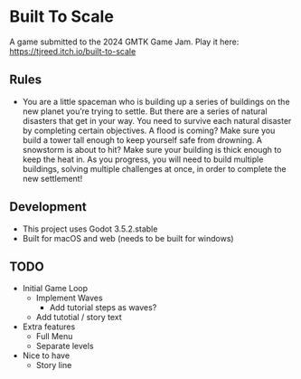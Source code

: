 # Built To Scale
A game submitted to the 2024 GMTK Game Jam.
Play it here: https://tjreed.itch.io/built-to-scale

## Rules
* You are a little spaceman who is building up a series of buildings on the new planet you’re trying to settle. But there are a series of natural disasters that get in your way. You need to survive each natural disaster by completing certain objectives. A flood is coming? Make sure you build a tower tall enough to keep yourself safe from drowning. A snowstorm is about to hit? Make sure your building is thick enough to keep the heat in. As you progress, you will need to build multiple buildings, solving multiple challenges at once, in order to complete the new settlement!

## Development
* This project uses Godot 3.5.2.stable
* Built for macOS and web (needs to be built for windows)

## TODO
* Initial Game Loop
	* Implement Waves
		* Add tutorial steps as waves?
	* Add tutotial / story text
* Extra features
	* Full Menu
	* Separate levels
* Nice to have
	* Story line